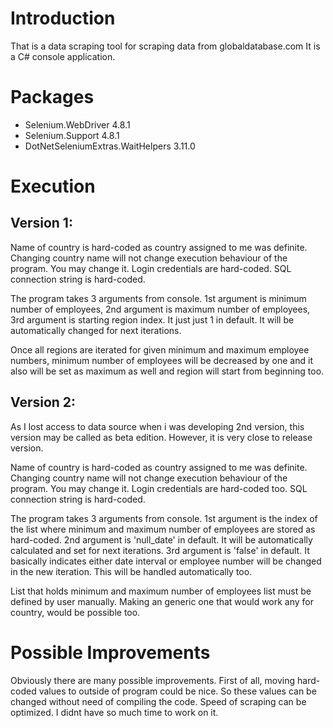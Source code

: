 # Introduction
That is a data scraping tool for scraping data from globaldatabase.com
It is a C# console application.

# Packages
* Selenium.WebDriver 4.8.1
* Selenium.Support 4.8.1
* DotNetSeleniumExtras.WaitHelpers 3.11.0

# Execution

## Version 1:
Name of country is hard-coded as country assigned to me was definite. Changing country name will not change execution behaviour of the program. You may change it.
Login credentials are hard-coded.
SQL connection string is hard-coded.

The program takes 3 arguments from console. 
1st argument is minimum number of employees,
2nd argument is maximum number of employees,
3rd argument is starting region index. It just just 1 in default. It will be automatically changed for next iterations.

Once all regions are iterated for given minimum and maximum employee numbers, 
minimum number of employees will be decreased by one and it also will be set as maximum as well and region will start from beginning too.

## Version 2:
As I lost access to data source when i was developing 2nd version, this version may be called as beta edition.
However, it is very close to release version.

Name of country is hard-coded as country assigned to me was definite. Changing country name will not change execution behaviour of the program. You may change it.
Login credentials are hard-coded too.
SQL connection string is hard-coded.

The program takes 3 arguments from console. 
1st argument is the index of the list where minimum and maximum number of employees are stored as hard-coded.
2nd argument is 'null_date' in default. It will be automatically calculated and set for next iterations.
3rd argument is 'false' in default. It basically indicates either date interval or employee number will be changed in the new iteration. This will be handled automatically too.

List that holds minimum and maximum number of employees list must be defined by user manually. 
Making an generic one that would work any for country, would be possible too.

# Possible Improvements
Obviously there are many possible improvements.
First of all, moving hard-coded values to outside of program could be nice. So these values can be changed without need of compiling the code.
Speed of scraping can be optimized. I didnt have so much time to work on it.